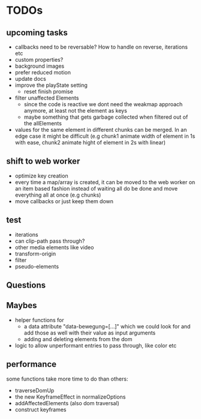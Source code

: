 # TODOs

## upcoming tasks

- callbacks need to be reversable? How to handle on reverse, iterations etc
- custom properties?
- background images
- prefer reduced motion
- update docs
- improve the playState setting
  - reset finish promise
- filter unaffected Elements
  - since the code is reactive we dont need the weakmap approach anymore, at least not the element as keys
  - maybe something that gets garbage collected when filtered out of the allElements
- values for the same element in different chunks can be merged. In an edge case it might be difficult (e.g chunk1 animate width of element in 1s with ease, chunk2 animate hight of element in 2s with linear)

## shift to web worker

- optimize key creation
- every time a map/array is created, it can be moved to the web worker on an item based fashion instead of
  waiting all do be done and move everything all at once (e.g chunks)
- move callbacks or just keep them down

## test

- iterations
- can clip-path pass through?
- other media elements like video
- transform-origin
- filter
- pseudo-elements

## Questions

## Maybes

- helper functions for
  - a data attribute "data-bewegung=[...]" which we could look for and add those as well with their value as input arguments
  - adding and deleting elements from the dom
- logic to allow unperformant entries to pass through, like color etc

## performance

some functions take more time to do than others:

- traverseDomUp
- the new KeyframeEffect in normalizeOptions
- addAffectedElements (also dom traversal)
- construct keyframes
